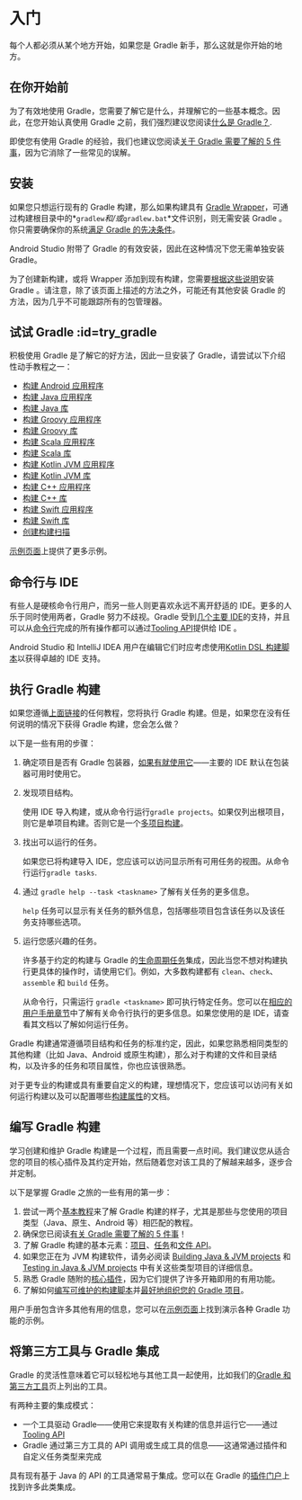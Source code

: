 # 入门

每个人都必须从某个地方开始，如果您是 Gradle 新手，那么这就是你开始的地方。

## 在你开始前

为了有效地使用 Gradle，您需要了解它是什么，并理解它的一些基本概念。因此，在您开始认真使用 Gradle 之前，我们强烈建议您阅读[什么是 Gradle？](基础工具/项目管理工具/gradle/docs.gradle.org/介绍/#what_is_gradle).

即使您有使用 Gradle 的经验，我们也建议您阅读[关于 Gradle 需要了解的 5 件事](基础工具/项目管理工具/gradle/docs.gradle.org/介绍/#five_things)，因为它消除了一些常见的误解。

## 安装

如果您只想运行现有的 Gradle 构建，那么如果构建具有 [Gradle Wrapper](https://docs.gradle.org/current/userguide/gradle_wrapper.html#gradle_wrapper)，可通过构建根目录中的*`gradlew`*和/或*`gradlew.bat`*文件识别，则无需安装 Gradle 。你只需要确保你的系统[满足 Gradle 的先决条件](https://docs.gradle.org/current/userguide/installation.html#sec:prerequisites)。

Android Studio 附带了 Gradle 的有效安装，因此在这种情况下您无需单独安装 Gradle。

为了创建新构建，或将 Wrapper 添加到现有构建，您需要[根据这些说明](https://docs.gradle.org/current/userguide/installation.html#installation)安装 Gradle 。请注意，除了该页面上描述的方法之外，可能还有其他安装 Gradle 的方法，因为几乎不可能跟踪所有的包管理器。

## 试试 Gradle :id=try_gradle

积极使用 Gradle 是了解它的好方法，因此一旦安装了 Gradle，请尝试以下介绍性动手教程之一：

- [构建 Android 应用程序](https://docs.gradle.org/current/samples/sample_building_android_apps.html)
- [构建 Java 应用程序](https://docs.gradle.org/current/samples/sample_building_java_applications.html)
- [构建 Java 库](https://docs.gradle.org/current/samples/sample_building_java_libraries.html)
- [构建 Groovy 应用程序](https://docs.gradle.org/current/samples/sample_building_groovy_applications.html)
- [构建 Groovy 库](https://docs.gradle.org/current/samples/sample_building_groovy_libraries.html)
- [构建 Scala 应用程序](https://docs.gradle.org/current/samples/sample_building_scala_applications.html)
- [构建 Scala 库](https://docs.gradle.org/current/samples/sample_building_scala_libraries.html)
- [构建 Kotlin JVM 应用程序](https://docs.gradle.org/current/samples/sample_building_kotlin_applications.html)
- [构建 Kotlin JVM 库](https://docs.gradle.org/current/samples/sample_building_kotlin_libraries.html)
- [构建 C++ 应用程序](https://docs.gradle.org/current/samples/sample_building_cpp_applications.html)
- [构建 C++ 库](https://docs.gradle.org/current/samples/sample_building_cpp_libraries.html)
- [构建 Swift 应用程序](https://docs.gradle.org/current/samples/sample_building_swift_applications.html)
- [构建 Swift 库](https://docs.gradle.org/current/samples/sample_building_swift_libraries.html)
- [创建构建扫描](https://scans.gradle.com/)

[示例页面](基础工具/项目管理工具/gradle/docs.gradle.org/快速开始/示例.md)上提供了更多示例。

## 命令行与 IDE

有些人是硬核命令行用户，而另一些人则更喜欢永远不离开舒适的 IDE。更多的人乐于同时使用两者，Gradle 努力不歧视。Gradle 受到[几个主要 IDE](https://docs.gradle.org/current/userguide/third_party_integration.html#ides)的支持，并且可以从[命令行](https://docs.gradle.org/current/userguide/command_line_interface.html#command_line_interface)完成的所有操作都可以通过[Tooling API](https://docs.gradle.org/current/userguide/third_party_integration.html#embedding)提供给 IDE 。

Android Studio 和 IntelliJ IDEA 用户在编辑它们时应考虑使用[Kotlin DSL 构建脚本](https://docs.gradle.org/current/userguide/kotlin_dsl.html#kotlin_dsl)以获得卓越的 IDE 支持。

## 执行 Gradle 构建

如果您遵循[上面链接](https://docs.gradle.org/current/userguide/getting_started.html#try_gradle)的任何教程，您将执行 Gradle 构建。但是，如果您在没有任何说明的情况下获得 Gradle 构建，您会怎么做？

以下是一些有用的步骤：

1. 确定项目是否有 Gradle 包装器，[如果有就使用它](https://docs.gradle.org/current/userguide/gradle_wrapper.html#sec:using_wrapper)——主要的 IDE 默认在包装器可用时使用它。

2. 发现项目结构。

   使用 IDE 导入构建，或从命令行运行`gradle projects`。如果仅列出根项目，则它是单项目构建。否则它是一个[多项目构建](https://docs.gradle.org/current/userguide/intro_multi_project_builds.html#intro_multi_project_builds)。

3. 找出可以运行的任务。

   如果您已将构建导入 IDE，您应该可以访问显示所有可用任务的视图。从命令行运行`gradle tasks`.

4. 通过 `gradle help --task <taskname>` 了解有关任务的更多信息。

   `help` 任务可以显示有关任务的额外信息，包括哪些项目包含该任务以及该任务支持哪些选项。

5. 运行您感兴趣的任务。

   许多基于约定的构建与 Gradle 的[生命周期任务](https://docs.gradle.org/current/userguide/base_plugin.html#sec:base_tasks)集成，因此当您不想对构建执行更具体的操作时，请使用它们。例如，大多数构建都有 `clean`、`check`、`assemble` 和 `build` 任务。

   从命令行，只需运行 `gradle <taskname>` 即可执行特定任务。您可以在[相应的用户手册章节](https://docs.gradle.org/current/userguide/command_line_interface.html#command_line_interface)中了解有关命令行执行的更多信息。如果您使用的是 IDE，请查看其文档以了解如何运行任务。

Gradle 构建通常遵循项目结构和任务的标准约定，因此，如果您熟悉相同类型的其他构建（比如 Java、Android 或原生构建），那么对于构建的文件和目录结构，以及许多的任务和项目属性，你也应该很熟悉。

对于更专业的构建或具有重要自定义的构建，理想情况下，您应该可以访问有关如何运行构建以及可以配置哪些[构建属性](https://docs.gradle.org/current/userguide/build_environment.html#build_environment)的文档。

## 编写 Gradle 构建

学习创建和维护 Gradle 构建是一个过程，而且需要一点时间。我们建议您从适合您的项目的核心插件及其约定开始，然后随着您对该工具的了解越来越多，逐步合并定制。

以下是掌握 Gradle 之旅的一些有用的第一步：

1. 尝试一两个[基本教程](基础工具/项目管理工具/gradle/docs.gradle.org/快速开始/#try_gradle)来了解 Gradle 构建的样子，尤其是那些与您使用的项目类型（Java、原生、Android 等）相匹配的教程。
2. 确保您已阅读[有关 Gradle 需要了解的 5 件事](基础工具/项目管理工具/gradle/docs.gradle.org/介绍/#five_things)！
3. 了解 Gradle 构建的基本元素：[项目](https://docs.gradle.org/current/userguide/tutorial_using_tasks.html#sec:projects_and_tasks)、[任务](https://docs.gradle.org/current/userguide/more_about_tasks.html#more_about_tasks)和[文件 API](https://docs.gradle.org/current/userguide/working_with_files.html#working_with_files)。
4. 如果您正在为 JVM 构建软件，请务必阅读 [Building Java & JVM projects](https://docs.gradle.org/current/userguide/building_java_projects.html#building_java_projects) 和 [Testing in Java & JVM projects](https://docs.gradle.org/current/userguide/java_testing.html#java_testing) 中有关这些类型项目的详细信息。
5. 熟悉 Gradle 随附的[核心插件](https://docs.gradle.org/current/userguide/plugin_reference.html#plugin_reference)，因为它们提供了许多开箱即用的有用功能。
6. 了解如何[编写可维护的构建脚本](https://docs.gradle.org/current/userguide/authoring_maintainable_build_scripts.html#authoring_maintainable_build_scripts)并[最好地组织您的 Gradle 项目](https://docs.gradle.org/current/userguide/organizing_gradle_projects.html#organizing_gradle_projects)。

用户手册包含许多其他有用的信息，您可以在[示例页面](https://docs.gradle.org/current/samples/index.html)上找到演示各种 Gradle 功能的示例。

## 将第三方工具与 Gradle 集成

Gradle 的灵活性意味着它可以轻松地与其他工具一起使用，比如我们的[Gradle 和第三方工具](https://docs.gradle.org/current/userguide/third_party_integration.html#third_party_integration)页上列出的工具。

有两种主要的集成模式：

- 一个工具驱动 Gradle——使用它来提取有关构建的信息并运行它——通过[Tooling API](https://docs.gradle.org/current/userguide/third_party_integration.html#embedding)
- Gradle 通过第三方工具的 API 调用或生成工具的信息——这通常通过插件和自定义任务类型来完成

具有现有基于 Java 的 API 的工具通常易于集成。您可以在 Gradle 的[插件门户](https://plugins.gradle.org/)上找到许多此类集成。